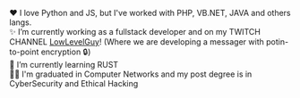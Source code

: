 ❤️ I love Python and JS, but I've worked with PHP, VB.NET, JAVA and others langs.  <br /> 
✨ I’m currently working as a fullstack developer and on my TWITCH CHANNEL [LowLevelGuy](http://twitch.tv/lowlevelguy)! (Where we are developing a messager with potin-to-point encryption 🔒)  <br /> 
💬 I’m currently learning RUST  <br /> 
🧑‍🎓 I'm graduated in Computer Networks and my post degree is in CyberSecurity and Ethical Hacking  <br /> 
